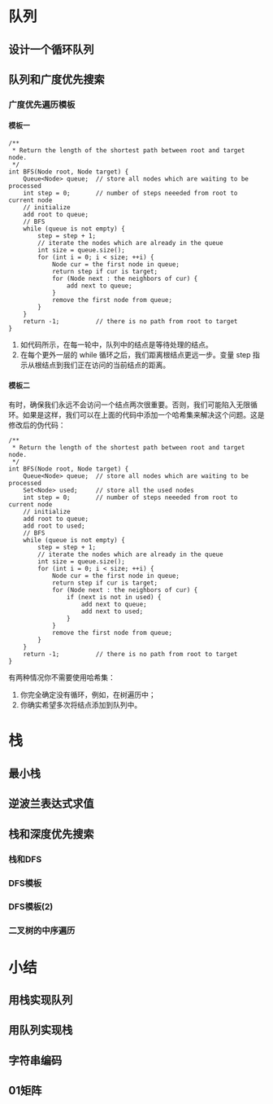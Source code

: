 # 队列
## 设计一个循环队列
## 队列和广度优先搜索
### 广度优先遍历模板
#### 模板一
```
/**
 * Return the length of the shortest path between root and target node.
 */
int BFS(Node root, Node target) {
    Queue<Node> queue;  // store all nodes which are waiting to be processed
    int step = 0;       // number of steps neeeded from root to current node
    // initialize
    add root to queue;
    // BFS
    while (queue is not empty) {
        step = step + 1;
        // iterate the nodes which are already in the queue
        int size = queue.size();
        for (int i = 0; i < size; ++i) {
            Node cur = the first node in queue;
            return step if cur is target;
            for (Node next : the neighbors of cur) {
                add next to queue;
            }
            remove the first node from queue;
        }
    }
    return -1;          // there is no path from root to target
}
```
1. 如代码所示，在每一轮中，队列中的结点是等待处理的结点。
2. 在每个更外一层的 while 循环之后，我们距离根结点更远一步。变量 step 指示从根结点到我们正在访问的当前结点的距离。

#### 模板二
有时，确保我们永远不会访问一个结点两次很重要。否则，我们可能陷入无限循环。如果是这样，我们可以在上面的代码中添加一个哈希集来解决这个问题。这是修改后的伪代码：
```
/**
 * Return the length of the shortest path between root and target node.
 */
int BFS(Node root, Node target) {
    Queue<Node> queue;  // store all nodes which are waiting to be processed
    Set<Node> used;     // store all the used nodes
    int step = 0;       // number of steps neeeded from root to current node
    // initialize
    add root to queue;
    add root to used;
    // BFS
    while (queue is not empty) {
        step = step + 1;
        // iterate the nodes which are already in the queue
        int size = queue.size();
        for (int i = 0; i < size; ++i) {
            Node cur = the first node in queue;
            return step if cur is target;
            for (Node next : the neighbors of cur) {
                if (next is not in used) {
                    add next to queue;
                    add next to used;
                }
            }
            remove the first node from queue;
        }
    }
    return -1;          // there is no path from root to target
}
```
有两种情况你不需要使用哈希集：
1. 你完全确定没有循环，例如，在树遍历中；
2. 你确实希望多次将结点添加到队列中。

# 栈
## 最小栈
## 逆波兰表达式求值
## 栈和深度优先搜索
### 栈和DFS
### DFS模板
### DFS模板(2)
### 二叉树的中序遍历

# 小结
## 用栈实现队列
## 用队列实现栈
## 字符串编码
## 01矩阵
